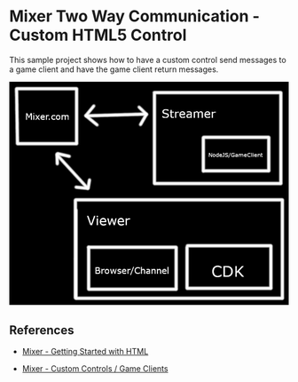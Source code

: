 # Mixer Two Way Communication - Custom HTML5 Control

This sample project shows how to have a custom control send messages to a game client and have the game client return messages.

![image_1](images/image_1.png)

## References

* [Mixer - Getting Started with HTML](https://dev.mixer.com/guides/mixplay/customcontrols/gettingstartedwithhtml)

* [Mixer - Custom Controls / Game Clients](https://dev.mixer.com/guides/mixplay/customcontrols/gameclients)
